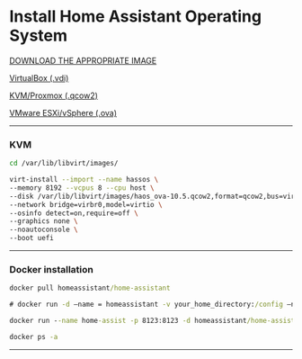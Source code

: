 # Install Home Assistant Operating System

[DOWNLOAD THE APPROPRIATE IMAGE](https://www.home-assistant.io/installation/alternative/)

[VirtualBox (.vdi)](https://github.com/home-assistant/operating-system/releases/download/10.5/haos_ova-10.5.vdi.zip)

[KVM/Proxmox (.qcow2)](https://github.com/home-assistant/operating-system/releases/download/10.5/haos_ova-10.5.qcow2.xz)

[VMware ESXi/vSphere (.ova)](https://github.com/home-assistant/operating-system/releases/download/10.5/haos_ova-10.5.ova)

----

### KVM

```bash
cd /var/lib/libvirt/images/

virt-install --import --name hassos \
--memory 8192 --vcpus 8 --cpu host \
--disk /var/lib/libvirt/images/haos_ova-10.5.qcow2,format=qcow2,bus=virtio \
--network bridge=virbr0,model=virtio \
--osinfo detect=on,require=off \
--graphics none \
--noautoconsole \
--boot uefi

```
----

### Docker installation

```cmd
docker pull homeassistant/home-assistant

# docker run -d –name = homeassistant -v your_home_directory:/config –net=host homeassistant/home-assistant

docker run --name home-assist -p 8123:8123 -d homeassistant/home-assistant

docker ps -a
```

----

